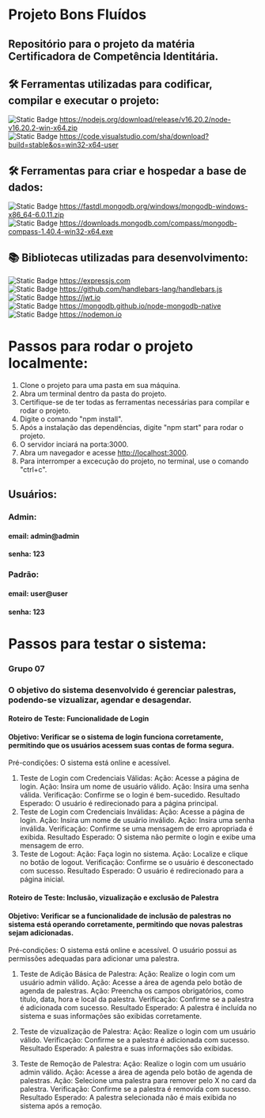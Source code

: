 # Projeto Bons Fluídos
## Repositório para o projeto da matéria Certificadora de Competência Identitária.

## 🛠 Ferramentas utilizadas para codificar, compilar e executar o projeto:
![Static Badge](https://img.shields.io/badge/Node-v16.20.0-brightgreen)  https://nodejs.org/download/release/v16.20.2/node-v16.20.2-win-x64.zip
<br>
![Static Badge](https://img.shields.io/badge/VScode-v1.84-blue)  https://code.visualstudio.com/sha/download?build=stable&os=win32-x64-user

## 🛠 Ferramentas para criar e hospedar a base de dados:
![Static Badge](https://img.shields.io/badge/MongoDB-v6.0.3-darkgreen)  https://fastdl.mongodb.org/windows/mongodb-windows-x86_64-6.0.11.zip
<br>
![Static Badge](https://img.shields.io/badge/MongoDB%20Compass-v1.40.4-darkgreen)  https://downloads.mongodb.com/compass/mongodb-compass-1.40.4-win32-x64.exe

## 📚 Bibliotecas utilizadas para desenvolvimento:
![Static Badge](https://img.shields.io/badge/Express-v4.18.2-yellow)  https://expressjs.com
<br>
![Static Badge](https://img.shields.io/badge/ExpressHandlebars-v6.0.6-darkred)  https://github.com/handlebars-lang/handlebars.js
<br>
![Static Badge](https://img.shields.io/badge/Jsonwebtoken-v8.5.1-purple)  https://jwt.io
<br>
![Static Badge](https://img.shields.io/badge/Mongodb-v4.12.1-darkgreen)  https://mongodb.github.io/node-mongodb-native
<br>
![Static Badge](https://img.shields.io/badge/Nodemon-v2.0.20-orange)  https://nodemon.io

# Passos para rodar o projeto localmente:
1. Clone o projeto para uma pasta em sua máquina.
2. Abra um terminal dentro da pasta do projeto.
3. Certifique-se de ter todas as ferramentas necessárias para compilar e rodar o projeto.
4. Digite o comando "npm install".
5. Após a instalação das dependências, digite "npm start" para rodar o projeto.
6. O servidor inciará na porta:3000.
7. Abra um navegador e acesse <http://localhost:3000>.
8. Para interromper a excecução do projeto, no terminal, use o comando "ctrl+c".

## Usuários:
### Admin:
#### email: admin@admin
#### senha: 123
### Padrão:
#### email: user@user
#### senha: 123

# Passos para testar o sistema:
### Grupo 07
### O objetivo do sistema desenvolvido é gerenciar palestras, podendo-se vizualizar, agendar e desagendar.
#### Roteiro de Teste: Funcionalidade de Login
#### Objetivo: Verificar se o sistema de login funciona corretamente, permitindo que os usuários acessem suas contas de forma segura.
Pré-condições:
O sistema está online e acessível.

1. Teste de Login com Credenciais Válidas:
Ação: Acesse a página de login.
Ação: Insira um nome de usuário válido.
Ação: Insira uma senha válida.
Verificação: Confirme se o login é bem-sucedido.
Resultado Esperado: O usuário é redirecionado para a página principal.
2. Teste de Login com Credenciais Inválidas:
Ação: Acesse a página de login.
Ação: Insira um nome de usuário inválido.
Ação: Insira uma senha inválida.
Verificação: Confirme se uma mensagem de erro apropriada é exibida.
Resultado Esperado: O sistema não permite o login e exibe uma mensagem de erro.
3. Teste de Logout:
Ação: Faça login no sistema.
Ação: Localize e clique no botão de logout.
Verificação: Confirme se o usuário é desconectado com sucesso.
Resultado Esperado: O usuário é redirecionado para a página inicial.

#### Roteiro de Teste: Inclusão, vizualização e exclusão de Palestra
#### Objetivo: Verificar se a funcionalidade de inclusão de palestras no sistema está operando corretamente, permitindo que novas palestras sejam adicionadas.
Pré-condições:
O sistema está online e acessível.
O usuário possui as permissões adequadas para adicionar uma palestra.

1. Teste de Adição Básica de Palestra:
Ação: Realize o login com um usuário admin válido.
Ação: Acesse a área de agenda pelo botão de agenda de palestras.
Ação: Preencha os campos obrigatórios, como título, data, hora e local da palestra.
Verificação: Confirme se a palestra é adicionada com sucesso.
Resultado Esperado: A palestra é incluída no sistema e suas informações são exibidas corretamente.

2. Teste de vizualização de Palestra:
Ação: Realize o login com um usuário válido.
Verificação: Confirme se a palestra é adicionada com sucesso.
Resultado Esperado: A palestra e suas informações são exibidas.

3. Teste de Remoção de Palestra:
Ação: Realize o login com um usuário admin válido.
Ação: Acesse a área de agenda pelo botão de agenda de palestras.
Ação: Selecione uma palestra para remover pelo X no card da palestra.
Verificação: Confirme se a palestra é removida com sucesso.
Resultado Esperado: A palestra selecionada não é mais exibida no sistema após a remoção.